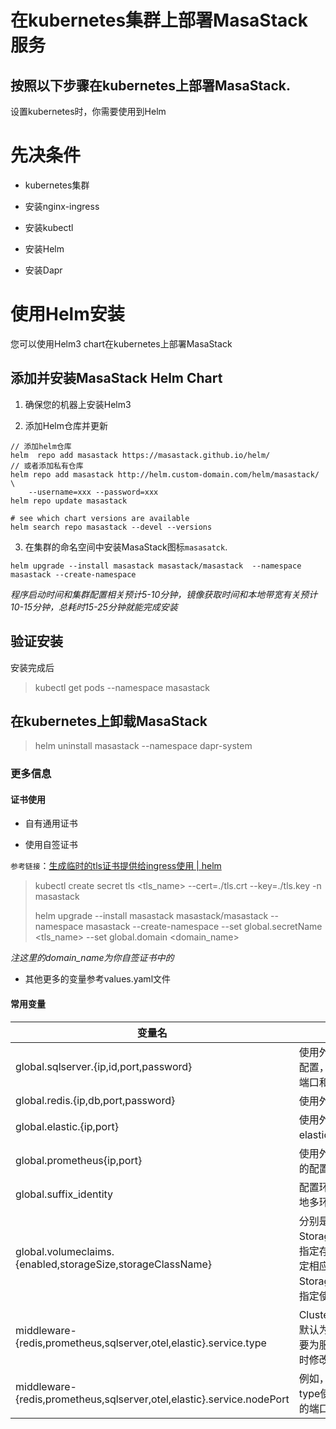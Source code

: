 # 在kubernetes集群上部署MasaStack服务

## 按照以下步骤在kubernetes上部署MasaStack.

设置kubernetes时，你需要使用到Helm

# 先决条件

* kubernetes集群

* 安装nginx-ingress

* 安装kubectl

* 安装Helm

* 安装Dapr

# 使用Helm安装

您可以使用Helm3 chart在kubernetes上部署MasaStack

## 添加并安装MasaStack Helm Chart

1. 确保您的机器上安装Helm3

2. 添加Helm仓库并更新

```shell
// 添加helm仓库
helm  repo add masastack https://masastack.github.io/helm/
// 或者添加私有仓库
helm repo add masastack http://helm.custom-domain.com/helm/masastack/ \
    --username=xxx --password=xxx
helm repo update masastack 

# see which chart versions are available
helm search repo masastack --devel --versions
```

3. 在集群的命名空间中安装MasaStack图标`masasatck`.

```shell
helm upgrade --install masastack masastack/masastack  --namespace masastack --create-namespace 
```

*程序启动时间和集群配置相关预计5-10分钟，镜像获取时间和本地带宽有关预计10-15分钟，总耗时15-25分钟就能完成安装*

## 验证安装

安装完成后

> kubectl get pods  --namespace   masastack 

## 在kubernetes上卸载MasaStack

> helm uninstall masastack --namespace dapr-system

### 更多信息

#### 证书使用

* 自有通用证书

* 使用自签证书

`参考链接`：[生成临时的tls证书提供给ingress使用 | helm](https://masastack.github.io/helm/README_TLS)

> kubectl create secret tls <tls_name> --cert=./tls.crt --key=./tls.key -n masastack
> 
> helm upgrade --install masastack masastack/masastack --namespace  masastack  --create-namespace  --set global.secretName <tls_name> --set global.domain <domain_name>

*注这里的domain_name为你自签证书中的<Common Name>*

* 其他更多的变量参考values.yaml文件

#### 常用变量

| 变量名                                                                   | 备注                                                        |
| --------------------------------------------------------------------- | --------------------------------------------------------- |
| global.sqlserver.{ip,id,port,password}                                | 使用外部数据库的时候配置，ip地址，账号，端口和密码                                |
| global.redis.{ip,db,port,password}                                    | 使用外部redis的配置                                              |
| global.elastic.{ip,port}                                              | 使用外部elasticsearch的配置                                      |
| global.prometheus{ip,port}                                            | 使用外部prometheus的配置                                         |
| global.suffix_identity                                                | <env>配置环境变量，针对本地多环境来使用                                    |
| global.volumeclaims.{enabled,storageSize,storageClassName}            | 分别是启动StorageClass存储，指定存储空间大小，指定相应的StorageClass，若无指定使用默认sc |
| middleware-{redis,prometheus,sqlserver,otel,elastic}.service.type     | ClusterIP,NodePort，默认为ClusterIP，主要为服务提供外部方位时修改            |
| middleware-{redis,prometheus,sqlserver,otel,elastic}.service.nodePort | 例如，32200 ；结合type使用，指定需要的端口                                |
